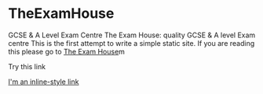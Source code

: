 # TheExamHouse
GCSE &amp; A Level Exam Centre
The Exam House: quality GCSE  & A level Exam centre
This is the first attempt to write a simple static site.
If you are reading this please go to <a href="www.Theexamhouse.co.uk">The Exam House</a>m


Try this link

[I'm an inline-style link](https://www.theexamhouse.co.uk)

 
